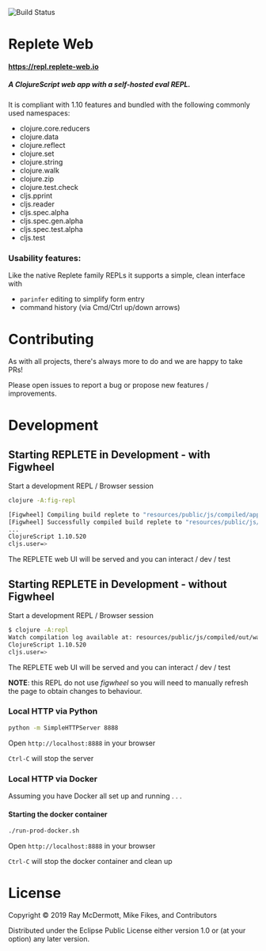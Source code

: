 ![Build Status](https://codebuild.us-east-2.amazonaws.com/badges?uuid=eyJlbmNyeXB0ZWREYXRhIjoicTk2SFk5S3NmaExBbVMrelplVUFCc0xiUm8rUk40QjczbFQ0S2JOQUpMVnE2RllvV3RabWtZNk5tUDhBU0F5NGp0QVNhdmJnN28wZnErNFVlZHUyQXBRPSIsIml2UGFyYW1ldGVyU3BlYyI6ImFVSyt5c1FkRWpra0NFT2ciLCJtYXRlcmlhbFNldFNlcmlhbCI6MX0%3D&branch=master)

# Replete Web 

#### https://repl.replete-web.io

##### A ClojureScript web app with a self-hosted eval REPL.

It is compliant with 1.10 features and bundled with the following commonly used namespaces:

- clojure.core.reducers
- clojure.data
- clojure.reflect
- clojure.set
- clojure.string
- clojure.walk
- clojure.zip
- clojure.test.check
- cljs.pprint
- cljs.reader
- cljs.spec.alpha
- cljs.spec.gen.alpha
- cljs.spec.test.alpha
- cljs.test

### Usability features:
Like the native Replete family REPLs it supports a simple, clean interface with
- `parinfer` editing to simplify form entry  
- command history (via Cmd/Ctrl up/down arrows)

# Contributing

As with all projects, there's always more to do and we are happy to take PRs!

Please open issues to report a bug or propose new features / improvements.

# Development

## Starting REPLETE in Development - with Figwheel

Start a development REPL / Browser session

```bash
clojure -A:fig-repl

[Figwheel] Compiling build replete to "resources/public/js/compiled/app.js"
[Figwheel] Successfully compiled build replete to "resources/public/js/compiled/app.js" in 6.961 seconds.
...
ClojureScript 1.10.520
cljs.user=> 
```

The REPLETE web UI will be served and you can interact / dev / test

## Starting REPLETE in Development - without Figwheel

Start a development REPL / Browser session

```bash
$ clojure -A:repl
Watch compilation log available at: resources/public/js/compiled/out/watch.log
ClojureScript 1.10.520
cljs.user=> 
```

The REPLETE web UI will be served and you can interact / dev / test

**NOTE**: this REPL do not use _figwheel_ so you will need to manually refresh the page to obtain changes to behaviour.

### Local HTTP via Python

```bash
python -m SimpleHTTPServer 8888
```

Open `http://localhost:8888` in your browser

`Ctrl-C` will stop the server


### Local HTTP via Docker

Assuming you have Docker all set up and running . . .

#### Starting the docker container

```bash
./run-prod-docker.sh
```

Open `http://localhost:8888` in your browser

`Ctrl-C` will stop the docker container and clean up


# License

Copyright © 2019 Ray McDermott, Mike Fikes, and Contributors

Distributed under the Eclipse Public License either version 1.0 or (at your option) any later version.
